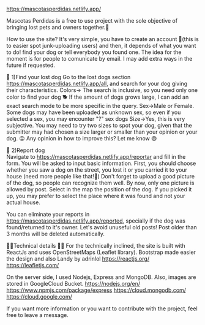 https://mascotasperdidas.netlify.app/

Mascotas Perdidas is a free to use project with the sole objective of bringing lost pets and owners together.:dog:

How to use the site?
It's very simple, you have to create an account :closed_lock_with_key:(this is to easier spot junk-uploading users) and then, it depends of what you want to do!
find your dog or tell everybody you found one. The idea for the moment is for people to comunicate by email. I may add extra ways in the future if requested.

:paw_prints: 1)Find your lost dog
Go to the lost dogs section https://mascotasperdidas.netlify.app/all, and search for your dog giving their characteristics.
Colors-> The search is inclusive, so you need only one color to find your dog :dog2: If the amount of dogs grows large, I can add an exact search mode to be more specific in the query.
Sex->Male or Female. Some dogs may have been uploaded as unknown sex, so even if you selected a sex, you may encounter "?" sex dogs
Size->Yes, this is very subjective. You may need to try two sizes to spot your dog, given that the submitter may had chosen a size larger or smaller than your opinion or your dog. :stuck_out_tongue:
Any opinion in how to improve this? Let me know 	:smile:

:paw_prints: 2)Report dog   
Navigate to https://mascotasperdidas.netlify.app/reportar and fill in the form. You will be asked to input basic information. First, you should choose whether you saw a dog on the street, you lost it or you carried it to your house (need more people like that!:clap:)
Don't forget to upload a good picture of the dog, so people can recognize them well. By now, only one picture is allowed by post.
Select in the map the position of the dog. If you picked it up, you may prefer to select the place where it was found and not your actual house.


You can eliminate your reports in https://mascotasperdidas.netlify.app/reported, specially if the dog was found/returned to it's owner. Let's avoid unuseful old posts! Post older than 3 months will be deleted automatically.


:wrench::wrench:Technical details :wrench::wrench:
For the technically inclined, the site is built with ReactJs and uses OpenStreetMaps (Leaflet library). Bootstrap made easier the design and also Landy by adrinlol 
https://reactjs.org/
https://leafletjs.com/

On the server side, I used Nodejs, Express and MongoDB. Also, images are stored in GoogleCloud Bucket.
https://nodejs.org/en/
https://www.npmjs.com/package/express
https://cloud.mongodb.com/
https://cloud.google.com/


If you want more information or you want to contribute with the project, feel free to leave a message.
